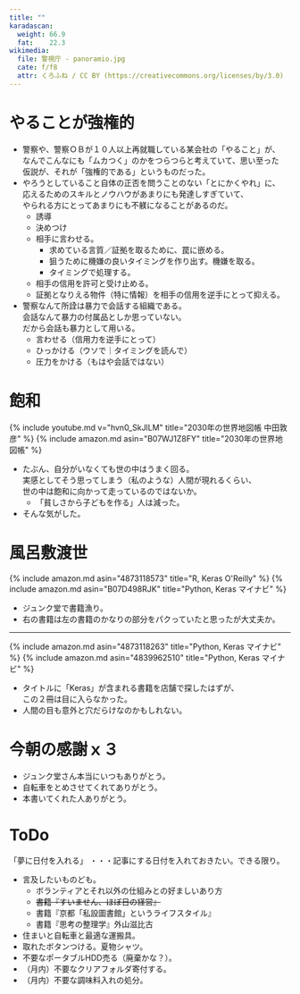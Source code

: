 ```yaml
---
title: ""
karadascan:
  weight: 66.9
  fat:    22.3
wikimedia:
  file: 警視庁 - panoramio.jpg
  cate: f/f8
  attr: くろふね / CC BY (https://creativecommons.org/licenses/by/3.0)
---
```


# やることが強権的

* 警察や、警察ＯＢが１０人以上再就職している某会社の「やること」が、  
  なんでこんなにも「ムカつく」のかをつらつらと考えていて、思い至った  
  仮説が、それが「強権的である」というものだった。
* やろうとしていること自体の正否を問うことのない「とにかくやれ」に、  
  応えるためのスキルとノウハウがあまりにも発達しすぎていて、  
  やられる方にとってあまりにも不躾になることがあるのだ。
  * 誘導
  * 決めつけ
  * 相手に言わせる。
    * 求めている言質／証拠を取るために、罠に嵌める。
	* 狙うために機嫌の良いタイミングを作り出す。機嫌を取る。
    * タイミングで処理する。
  * 相手の信用を許可と受け止める。
  * 証拠となりえる物件（特に情報）を相手の信用を逆手にとって抑える。
* 警察なんて所詮は暴力で会話する組織である。  
  会話なんて暴力の付属品としか思っていない。  
  だから会話も暴力として用いる。
	* 言わせる（信用力を逆手にとって）
    * ひっかける（ウソで｜タイミングを読んで）
	* 圧力をかける（もはや会話ではない）


# 飽和

{% include youtube.md v="hvn0_SkJlLM" title="2030年の世界地図帳 中田敦彦" %}
{% include amazon.md asin="B07WJ1Z8FY" title="2030年の世界地図帳" %}

* たぶん、自分がいなくても世の中はうまく回る。  
  実感としてそう思ってしまう（私のような）人間が現れるくらい、  
  世の中は飽和に向かって走っているのではないか。
  * 「貧しさから子どもを作る」人は減った。
* そんな気がした。


# 風呂敷渡世

{% include amazon.md asin="4873118573" title="R, Keras O'Reilly" %}
{% include amazon.md asin="B07D498RJK" title="Python, Keras マイナビ" %}

* ジュンク堂で書籍漁り。
* 右の書籍は左の書籍のかなりの部分をパクっていたと思ったが大丈夫か。

----

{% include amazon.md asin="4873118263" title="Python, Keras マイナビ" %}
{% include amazon.md asin="4839962510" title="Python, Keras マイナビ" %}

* タイトルに「Keras」が含まれる書籍を店舗で探したはずが、  
  この２冊は目に入らなかった。
* 人間の目も意外と穴だらけなのかもしれない。


# 今朝の感謝ｘ３

* ジュンク堂さん本当にいつもありがとう。
* 自転車をとめさせてくれてありがとう。
* 本書いてくれた人ありがとう。


# ToDo

「夢に日付を入れる」
・・・記事にする日付を入れておきたい。できる限り。


* 言及したいものども。
  * ボランティアとそれ以外の仕組みとの好ましいあり方
  * ~~書籍『すいません、ほぼ日の経営』~~
  * 書籍『京都「私設圖書館」というライフスタイル』
  * 書籍『思考の整理学』外山滋比古
* 住まいと自転車と最適な運搬具。
* 取れたボタンつける。夏物シャツ。
* 不要なポータブルHDD売る（廃棄かな？）。
* （月内）不要なクリアフォルダ寄付する。
* （月内）不要な調味料入れの処分。

